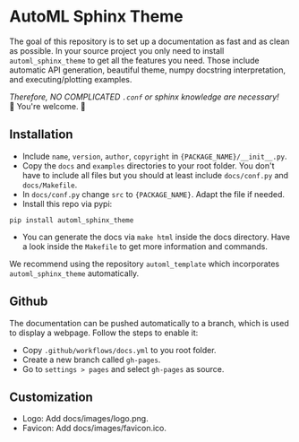 
# AutoML Sphinx Theme

The goal of this repository is to set up a documentation as fast and as clean as possible. In your
source project you only need to install `automl_sphinx_theme` to get all the features you need.
Those include automatic API generation, beautiful theme, numpy docstring interpretation, and
executing/plotting examples.

*Therefore, NO COMPLICATED `.conf` or sphinx knowledge are necessary!*<br />
:sparkling_heart: You're welcome. :sparkling_heart:


## Installation

- Include `name`, `version`, `author`, `copyright` in `{PACKAGE_NAME}/__init__.py`.
- Copy the `docs` and `examples` directories to your root folder. You don't have to include all
files but you should at least include `docs/conf.py` and `docs/Makefile`.
- In `docs/conf.py` change `src` to `{PACKAGE_NAME}`. Adapt the file if needed.
- Install this repo via pypi:
```
pip install automl_sphinx_theme
```
- You can generate the docs via `make html` inside the docs directory. Have a look inside the
`Makefile` to get more information and commands.

We recommend using the repository `automl_template` which incorporates `automl_sphinx_theme`
automatically.


## Github

The documentation can be pushed automatically to a branch, which is used to display a webpage.
Follow the steps to enable it:
- Copy `.github/workflows/docs.yml` to you root folder.
- Create a new branch called `gh-pages`.
- Go to `settings > pages` and select `gh-pages` as source.


## Customization

- Logo: Add docs/images/logo.png.
- Favicon: Add docs/images/favicon.ico.